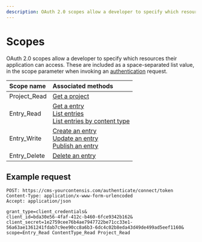 ```yaml
---
description: OAuth 2.0 scopes allow a developer to specify which resources their application can access.
---
```

# Scopes

OAuth 2.0 scopes allow a developer to specify which resources their application can access. These are included as a space-separated list value, in the scope parameter when invoking an [authentication](/security/authentication.md) request.

| Scope name | Associated methods |
|:-|:-|
| Project_Read | [Get a project](/key-concepts/projects.md#get-a-project) |
| Entry_Read | [Get a entry](/key-concepts/entries.md#get-an-entry)<br />[List entries](/key-concepts/entries.md#list-entries)<br />[List entries by content type](/key-concepts/entries.md#list-entries-by-content-type) |
|Entry_Write|[Create an entry](/key-concepts/entries.md#create-an-entry)<br />[Update an entry](/key-concepts/entries.md#update-an-entry) <br /> [Publish an entry](/key-concepts/entries.md#publish-an-entry) |
|Entry_Delete|[Delete an entry](/key-concepts/entries.md#delete-an-entry)|



## Example request

```http
POST: https://cms-yourcontensis.com/authenticate/connect/token
Content-Type: application/x-www-form-urlencoded
Accept: application/json

grant_type=client_credentials&
client_id=bda30e56-4faf-412c-b460-6fce9342b162&
client_secret=1e2759cee76b4ae7947722be71cc33e1-56a63ae1361241fdab7c9ee90cc8a6b3-6dc4c02b8eda43d49de499ad5eef1160&
scope=Entry_Read ContentType_Read Project_Read
```
